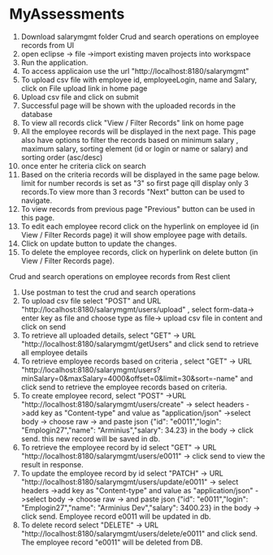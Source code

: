 # MyAssessments

1. Download salarymgmt folder 
Crud and search operations on employee records from UI
2. open eclipse -> file ->import existing maven projects into workspace
3. Run the application.
4. To access applicaion use the url "http://localhost:8180/salarymgmt"
5. To upload csv file with employee id, employeeLogin, name and Salary, click on File upload link in home page
6. Upload csv file and click on submit
7. Successful page will be shown with the uploaded records in the database
8. To view all records click "View / Filter Records" link on home page
9. All the employee records will be displayed in the next page. This page also have options to filter the records 
based on minimum salary , maximum salary, sorting element (id or login or name or salary) and sorting order (asc/desc)
10. once enter he criteria click on search
11. Based on the criteria records will be displayed in the same page below. limit for number records is set as "3" so first page qill display only
3 records.To view more than 3 records "Next" button can be used to navigate.
12. To view records from previous page "Previous" button can be used in this page.
13. To edit each employee record click on the hyperlink on employee id (in View / Filter Records page) it will show employee page with details. 
14. Click on update button to update the changes.
15. To delete the employee records, click on hyperlink on delete button (in View / Filter Records page).

Crud and search operations on employee records from Rest client
1. Use postman to test the crud and search operations
2. To upload csv file select "POST" and URL "http://localhost:8180/salarymgmt/users/upload" , select form-data-> enter key as file and choose type as file->
upload csv file in content and click on send
3. To retrieve all uploaded details, select "GET" -> URL "http://localhost:8180/salarymgmt/getUsers" and click send to retrieve all employee details
4. To retrieve employee records based on criteria , select "GET" -> URL "http://localhost:8180/salarymgmt/users?minSalary=0&maxSalary=4000&offset=0&limit=30&sort=-name"
and click send to retrieve the employee records based on criteria.
5. To create employee record, select "POST" ->URL "http://localhost:8180/salarymgmt/users/create" -> select headers ->add key as "Content-type" and value as "application/json"
->select body -> choose raw -> and paste json  {"id": "e0011","login": "Emplogin27","name": "Arminius","salary": 34.23} in the body -> click send. this new record will be saved in db.
6. To retrieve the employee record by id select "GET" -> URL "http://localhost:8180/salarymgmt/users/e0011" -> click send to view the result in response.
7. To update the employee record by id select "PATCH" -> URL "http://localhost:8180/salarymgmt/users/update/e0011" -> select headers ->add key as "Content-type" and value as "application/json"
->select body -> choose raw -> and paste json  {"id": "e0011","login": "Emplogin27","name": "Arminius Dev","salary": 3400.23} in the body -> click send. Employee record e0011 will be updated
in db.
8. To delete record select "DELETE" -> URL "http://localhost:8180/salarymgmt/users/delete/e0011" and click send. The employee record "e0011" will be deleted from DB.

